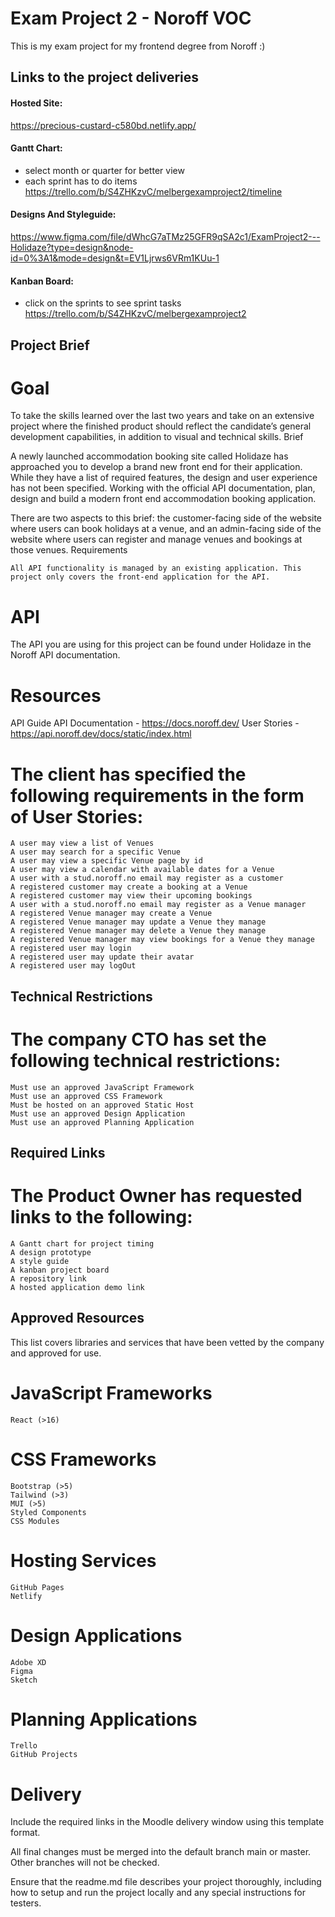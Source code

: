 # Exam Project 2 - Noroff VOC

This is my exam project for my frontend degree from Noroff :)

## Links to the project deliveries

#### Hosted Site:

<https://precious-custard-c580bd.netlify.app/>

#### Gantt Chart:

- select month or quarter for better view
- each sprint has to do items
  <https://trello.com/b/S4ZHKzvC/melbergexamproject2/timeline>

#### Designs And Styleguide:

<https://www.figma.com/file/dWhcG7aTMz25GFR9qSA2c1/ExamProject2---Holidaze?type=design&node-id=0%3A1&mode=design&t=EV1Ljrws6VRm1KUu-1>

#### Kanban Board:

- click on the sprints to see sprint tasks
  <https://trello.com/b/S4ZHKzvC/melbergexamproject2>

## Project Brief

# Goal

To take the skills learned over the last two years and take on an extensive project where the finished product should reflect the candidate’s general development capabilities, in addition to visual and technical skills.
Brief

A newly launched accommodation booking site called Holidaze has approached you to develop a brand new front end for their application. While they have a list of required features, the design and user experience has not been specified. Working with the official API documentation, plan, design and build a modern front end accommodation booking application.

There are two aspects to this brief: the customer-facing side of the website where users can book holidays at a venue, and an admin-facing side of the website where users can register and manage venues and bookings at those venues.
Requirements

    All API functionality is managed by an existing application. This project only covers the front-end application for the API.

# API

The API you are using for this project can be found under Holidaze in the Noroff API documentation.

# Resources

API Guide API Documentation - https://docs.noroff.dev/
User Stories - https://api.noroff.dev/docs/static/index.html

# The client has specified the following requirements in the form of User Stories:

    A user may view a list of Venues
    A user may search for a specific Venue
    A user may view a specific Venue page by id
    A user may view a calendar with available dates for a Venue
    A user with a stud.noroff.no email may register as a customer
    A registered customer may create a booking at a Venue
    A registered customer may view their upcoming bookings
    A user with a stud.noroff.no email may register as a Venue manager
    A registered Venue manager may create a Venue
    A registered Venue manager may update a Venue they manage
    A registered Venue manager may delete a Venue they manage
    A registered Venue manager may view bookings for a Venue they manage
    A registered user may login
    A registered user may update their avatar
    A registered user may logOut

## Technical Restrictions

# The company CTO has set the following technical restrictions:

    Must use an approved JavaScript Framework
    Must use an approved CSS Framework
    Must be hosted on an approved Static Host
    Must use an approved Design Application
    Must use an approved Planning Application

## Required Links

# The Product Owner has requested links to the following:

    A Gantt chart for project timing
    A design prototype
    A style guide
    A kanban project board
    A repository link
    A hosted application demo link

## Approved Resources

This list covers libraries and services that have been vetted by the company and approved for use.

# JavaScript Frameworks

    React (>16)

# CSS Frameworks

    Bootstrap (>5)
    Tailwind (>3)
    MUI (>5)
    Styled Components
    CSS Modules

# Hosting Services

    GitHub Pages
    Netlify

# Design Applications

    Adobe XD
    Figma
    Sketch

# Planning Applications

    Trello
    GitHub Projects

# Delivery

Include the required links in the Moodle delivery window using this template format.

All final changes must be merged into the default branch main or master. Other branches will not be checked.

Ensure that the readme.md file describes your project thoroughly, including how to setup and run the project locally and any special instructions for testers.
